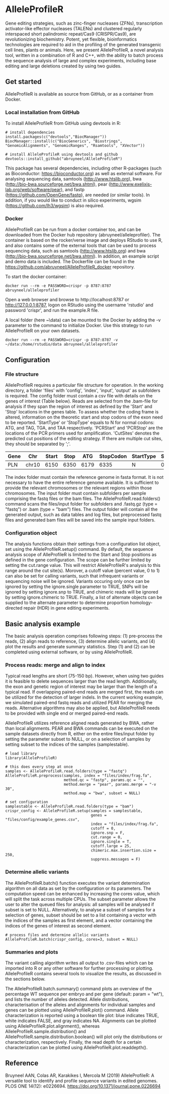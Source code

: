 # AlleleProfileR

Gene editing strategies, such as zinc-finger nucleases (ZFNs), transcription activator-like effector nucleases (TALENs) and clustered regularly interspaced short palindromic repeat/Cas9 (CRISPR/Cas9), are revolutionizing biochemistry. Potent, yet flexible, bioinformatics technologies are required to aid in the profiling of the generated transgenic cell lines, plants or animals. Here, we present AlleleProfileR, a novel analysis tool, written in a combination of R and C++, with the ability to batch process the sequence analysis of large and complex experiments, including base editing and large deletions created by using two guides.

## Get started
AlleleProfileR is available as source from GitHub, or as a container from Docker. 

### Local installation from GitHub
To install AlleleProfileR from GitHub using devtools in R:

```
# install dependencies
install.packages(c("devtools","BiocManager"))
BiocManager::install(c("BiocGenerics", "Biostrings", "GenomicAlignments", "GenomicRanges", "Rsamtools", "XVector"))

# install AlleleProfileR using devtools and github
devtools::install_github("abruyneel/AlleleProfileR")
```

This package has several dependencies, including other R-packages (such as Bioconductor: https://bioconductor.org) as well as external software. For analysing sequencing data, samtools (http://www.htslib.org), bwa (http://bio-bwa.sourceforge.net/bwa.shtml), pear (http://www.exelixis-lab.org/web/software/pear), and fastp (https://github.com/OpenGene/fastp), are needed (or similar tools). In addition, if you would like to conduct in silico experiments, wgsim (https://github.com/lh3/wgsim) is also required.

### Docker
AlleleProfileR can be run from a docker container too, and can be downloaded from the Docker hub repository (abruyneel/alleleprofiler). The container is based on the rocker/verse image and deploys RStudio to use R, and also contains some of the external tools that can be used to process sequencing data, such as samtools (http://www.htslib.org) and bwa (http://bio-bwa.sourceforge.net/bwa.shtml). In addition, an example script and demo data is included. The Dockerfile can be found in the https://github.com/abruyneel/AlleleProfileR_docker repository.

To start the docker container: 
```
docker run --rm -e PASSWORD=crispr -p 8787:8787 abruyneel/alleleprofiler
```

Open a web browser and browse to http://localhost:8787 or http://127.0.0.1:8787, logon on RStudio using the username 'rstudio' and password 'crispr', and run the example.R file.

A local folder (here ~\data) can be mounted to the Docker by adding the -v parameter to the command to initialize Docker. Use this strategy to run AlleleProfileR on your own datasets.
```
docker run --rm -e PASSWORD=crispr -p 8787:8787 -v ~/data:/home/rstudio/data abruyneel/alleleprofiler
```

## Configuration

### File structure
AlleleProfileR requires a particular file structure for operation. In the working directory, a folder 'files' with 'config', 'index', 'input', 'output' as subfolders is required. The config folder must contain a csv file with details on the genes of interest (Table below). Reads are selected from the .bam-file for analysis if they span the region of interest as defined by the 'Start' and 'Stop' locations in the genes table. To assess whether the coding frame is altered, information on the theoretic start and stop codons of the exon need to be reported. 'StartType' or 'StopType' equals to N for normal codons: ATG, and TAG, TGA, and TAA respectively. 'PCRStart' and 'PCRStop' are the locations of the PCR primers used for amplification. 'CutSites' denotes the predicted cut positions of the editing strategy. If there are multiple cut sites, they should be separated by ';'.

| Gene  | Chr | Start | Stop | ATG | StopCodon | StartType | StartShift |StopType | StopShift | PCRStart | PCRStop | CutSites |
| ------ | ------ |------ |------ |------ |------ | ------ | ------- | ------- | ------ | ------ | ------ | ------ |
| PLN  | chr10  | 6150 | 6350  | 6179  | 6335  | N  | 0 | N  | 0 | 5500  | 6700 | NA |


The index folder must contain the reference genome in fasta format. It is not necessary to have the entire reference genome available. It is sufficient to provide the relevant chromosomes or the relevant regions within those chromosomes. The input folder must contain subfolders per sample comprising the fastq files or the bam files. The AlleleProfileR.read.folders() command scans the files/input folder for subfolders and .fastq.gz (type = "fastq") or .bam (type = "bam") files. The output folder will contain all the generated output, such as data tables and log files, but preprocessed fastq files and generated bam files will be saved into the sample input folders.

### Configuration object
The analysis functions obtain their settings from a configuration list object, set using the AlleleProfileR.setup() command. By default, the sequence analysis scope of AlleProfileR is limited to the Start and Stop positions as defined in the gene configuration. The scope can be further limited by setting the cut.range value. This will restrict AlleleProfileR's analysis to this range around the cut site(s). Morover, a cutoff value (percent value, 0 to 1) can also be set for calling variants, such that infrequent variants or sequencing noise will be ignored. Variants occuring only once can be ignored by setting the ignore.single parameter to TRUE, SNPs will be ignored by setting ignore.snp to TRUE, and chimeric reads will be ignored by setting ignore.chimeric to TRUE. Finally, a list of alternate objects can be supplied to the alternate parameter to determine proportion homology-directed repair (HDR) in gene editing experiments.

## Basic analysis example
The basic analysis operation comprises following steps: (1) pre-process the reads, (2) align reads to reference, (3) determine allelic variants, and (4) plot the results and generate summary statistics. Step (1) and (2) can be completed using external software, or by using AlleleProfileR.

### Process reads: merge and align to index
Typical read lengths are short (75-150 bp). However, when using two guides it is feasible to delete sequences larger than the read length. Additionally, the exon and genetic region of interest may be larger than the length of a typical read. If overlapping paired-end reads are merged first, the reads can be utilized for the detection of larger indels. In the current working example, we simulated paired-end fastq reads and utilized PEAR for merging the reads. Alternative algorithms may also be applied, but AlleleProfileR needs to be provided with single end or merged paired-end reads. 

AlleleProfileR utilizes reference aligned reads generated by BWA, rather than local alignments. PEAR and BWA commands can be executed on the sample datasets directly from R, either on the entire files/input folder by setting the parameter subset to NULL, or on a selection of samples by setting subset to the indices of the samples (samplestable).

```
# load library
library(AlleleProfileR)

# this does every step at once
samples <- AlleleProfileR.read.folders(type = "fastq")
AlleleProfileR.preprocess(samples, index = "files/index/frag.fa", 
                          method.qc = "fastp", params.qc = "",
                          method.merge = "pear", params.merge = "-v 30",
                          method.map = "bwa", subset = NULL)
                          
# set configuration
samplestable <- AlleleProfileR.read.folders(type = "bam")
crispr_config <- AlleleProfileR.setup(samples = samplestable, 
                                      genes = "files/config/example_genes.csv",
                                      index = "files/index/frag.fa", 
                                      cutoff = 0, 
                                      ignore.snp = F,
                                      cut.range = 0, 
                                      ignore.single = T, 
                                      cutoff.large = 25,
                                      chimeric.max.insertion.size = 250, 
                                      suppress.messages = F)
```

### Determine allelic variants
The AlleleProfileR.batch() function executes the variant determination algorithm on all data as set by the configuration or its parameters. The computation speed can be enhanced by increasing the cores value, which will split the task across multiple CPUs. The subset parameter allows the user to alter the queued files for analysis: all samples will be analysed if subset is set to NULL. Alternatively, to analyse a subset of samples for a selection of genes, subset should be set to a list containing a vector with the indices of the samples as first element, and a vector containing the indices of the genes of interest as second element. 

```
# process files and determine allelic variants
AlleleProfileR.batch(crispr_config, cores=3, subset = NULL)
```

### Summaries and plots
The variant calling algorithm writes all output to .csv-files which can be imported into R or any other software for further processing or plotting. AlleleProfileR contains several tools to visualize the results, as discussed in the sections below. 

The AlleleProfileR.batch.summary() command plots an overview of the percentage WT sequence per embryo and per gene (default: param = "wt"), and lists the number of alleles detected. Allele distributions, characterisation of the alleles and alignments for individual samples and genes can be plotted using AlleleProfileR.plot() command. Allele characterization is reported using a boolean tile plot: blue indicates TRUE, white indicates FALSE, and gray indicates NA. Alignments can be plotted using AlleleProfileR.plot.alignment(), whereas AlleleProfileR.sample.distribution() and AlleleProfileR.sample.distribution.boolean() will plot only the distributions or characterization, respectively. Finally, the read depth for a certain characterization can be plotted using AlleleProfileR.plot.readdepth().

## Reference

Bruyneel AAN, Colas AR, Karakikes I, Mercola M (2019) AlleleProfileR: A versatile tool to identify and profile sequence variants in edited genomes. PLOS ONE 14(12): e0226694. https://doi.org/10.1371/journal.pone.0226694
